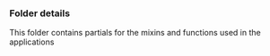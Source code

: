 ### Folder details
This folder contains partials for the mixins and functions used in the applications
